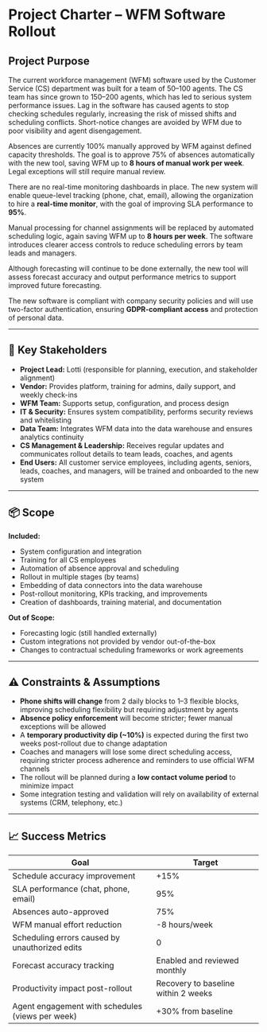 # Project Charter – WFM Software Rollout

## Project Purpose

The current workforce management (WFM) software used by the Customer Service (CS) department was built for a team of 50–100 agents. The CS team has since grown to 150–200 agents, which has led to serious system performance issues. Lag in the software has caused agents to stop checking schedules regularly, increasing the risk of missed shifts and scheduling conflicts. Short-notice changes are avoided by WFM due to poor visibility and agent disengagement.

Absences are currently 100% manually approved by WFM against defined capacity thresholds. The goal is to approve 75% of absences automatically with the new tool, saving WFM up to **8 hours of manual work per week**. Legal exceptions will still require manual review.

There are no real-time monitoring dashboards in place. The new system will enable queue-level tracking (phone, chat, email), allowing the organization to hire a **real-time monitor**, with the goal of improving SLA performance to **95%**.

Manual processing for channel assignments will be replaced by automated scheduling logic, again saving WFM up to **8 hours per week**. The software introduces clearer access controls to reduce scheduling errors by team leads and managers.

Although forecasting will continue to be done externally, the new tool will assess forecast accuracy and output performance metrics to support improved future forecasting.

The new software is compliant with company security policies and will use two-factor authentication, ensuring **GDPR-compliant access** and protection of personal data.

---

## 👥 Key Stakeholders

- **Project Lead:** Lotti (responsible for planning, execution, and stakeholder alignment)
- **Vendor:** Provides platform, training for admins, daily support, and weekly check-ins
- **WFM Team:** Supports setup, configuration, and process design
- **IT & Security:** Ensures system compatibility, performs security reviews and whitelisting
- **Data Team:** Integrates WFM data into the data warehouse and ensures analytics continuity
- **CS Management & Leadership:** Receives regular updates and communicates rollout details to team leads, coaches, and agents
- **End Users:** All customer service employees, including agents, seniors, leads, coaches, and managers, will be trained and onboarded to the new system

---

## 📦 Scope

**Included:**
- System configuration and integration
- Training for all CS employees
- Automation of absence approval and scheduling
- Rollout in multiple stages (by teams)
- Embedding of data connectors into the data warehouse
- Post-rollout monitoring, KPIs tracking, and improvements
- Creation of dashboards, training material, and documentation

**Out of Scope:**
- Forecasting logic (still handled externally)
- Custom integrations not provided by vendor out-of-the-box
- Changes to contractual scheduling frameworks or work agreements

---

## ⚠️ Constraints & Assumptions

- **Phone shifts will change** from 2 daily blocks to 1–3 flexible blocks, improving scheduling flexibility but requiring adjustment by agents
- **Absence policy enforcement** will become stricter; fewer manual exceptions will be allowed
- A **temporary productivity dip (~10%)** is expected during the first two weeks post-rollout due to change adaptation
- Coaches and managers will lose some direct scheduling access, requiring stricter process adherence and reminders to use official WFM channels
- The rollout will be planned during a **low contact volume period** to minimize impact
- Some integration testing and validation will rely on availability of external systems (CRM, telephony, etc.)

---

## 📈 Success Metrics

| Goal | Target |
|------|--------|
| Schedule accuracy improvement | +15% |
| SLA performance (chat, phone, email) | 95% |
| Absences auto-approved | 75% |
| WFM manual effort reduction | -8 hours/week |
| Scheduling errors caused by unauthorized edits | 0 |
| Forecast accuracy tracking | Enabled and reviewed monthly |
| Productivity impact post-rollout | Recovery to baseline within 2 weeks |
| Agent engagement with schedules (views per week) | +30% from baseline |
